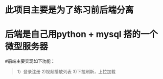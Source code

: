 # 此项目主要是为了练习前后端分离

# 后端是自己用python + mysql 搭的一个微型服务器

#前端主要实现如下功能：
>  1）登录注册
>  2)视频播放列表
>  3)下拉刷新，上拉加载



